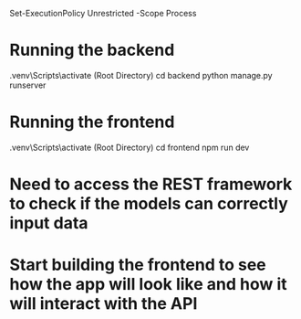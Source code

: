 Set-ExecutionPolicy Unrestricted -Scope Process
# Running the backend

.venv\Scripts\activate (Root Directory)
cd backend 
python manage.py runserver

# Running the frontend

.venv\Scripts\activate (Root Directory)
cd frontend
npm run dev

# Need to access the REST framework to check if the models can correctly input data 

# Start building the frontend to see how the app will look like and how it will interact with the API 

